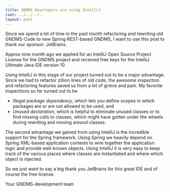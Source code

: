 ```yaml
---
title: GNDMS Developers are using IntelliJ
root: ../../../..
layout: post
---
```

Since we spend a lot of time in the past month refactoring and rewriting
old GNDMS-Code to new Spring REST-based GNDMS, I want to use this post to
thank our sponsor: JetBrains.

Approx nine month ago we applied for an IntelliJ Open Source Project License for the GNDMS project and received free keys for the IntelliJ Ultimate Java IDE version 10. 

Using IntelliJ in this stage of our project turned out to be a major advantage. Since we had to refactor zillion lines of old code, the awesome inspection and refactoring features saved us from a lot of grieve and pain. My favorite inspections so far turned out to be 
   - _Illegal package dependency_, which lets you define scopes in which packages are or are not allowed to be used, and
   - _Unused declaration_, which is helpful to eliminate unused classes or to find missing calls to classes, which might have gotten under the wheels during rewriting and moving around classes.

The second advantage we gained from using IntelliJ is the incredible support for the Spring framework. Using Spring we heavily depend on Spring XML-based application contexts to wire together the application logic and provide well-known objects. Using IntelliJ it is very easy to keep track of the various places where classes are instantiated and where which object is injected. 

So we just want to say a big thank you JetBrains for this great IDE and of course the free license.

Your 
GNDMS-development team
